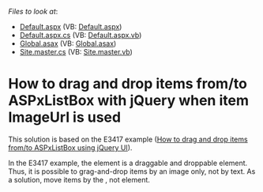 <!-- default file list -->
*Files to look at*:

* [Default.aspx](./CS/WebSite/Default.aspx) (VB: [Default.aspx](./VB/WebSite/Default.aspx))
* [Default.aspx.cs](./CS/WebSite/Default.aspx.cs) (VB: [Default.aspx.vb](./VB/WebSite/Default.aspx.vb))
* [Global.asax](./CS/WebSite/Global.asax) (VB: [Global.asax](./VB/WebSite/Global.asax))
* [Site.master.cs](./CS/WebSite/Site.master.cs) (VB: [Site.master.vb](./VB/WebSite/Site.master.vb))
<!-- default file list end -->
# How to drag and drop items from/to ASPxListBox with jQuery when item ImageUrl is used


<p>This solution is based on the E3417 example (<a href="http://www.devexpress.com/Support/Center/Example/Details/E3417"><u>How to drag and drop items from/to ASPxListBox using jQuery UI</u></a>). </p><p>In the E3417 example, the <td> element is a draggable and droppable element. Thus, it is possible to grag-and-drop items by an image only, not by text. As a solution, move items by the <tr>, not <td> element.</p>

<br/>


